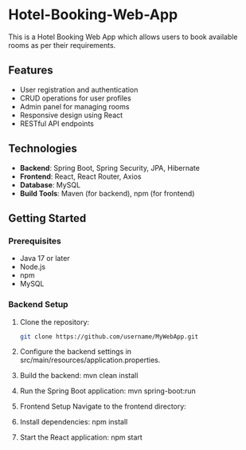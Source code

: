 # Hotel-Booking-Web-App
This is a Hotel Booking Web App which allows users to book available rooms as per their requirements.

## Features

- User registration and authentication
- CRUD operations for user profiles
- Admin panel for managing rooms
- Responsive design using React
- RESTful API endpoints

## Technologies

- **Backend**: Spring Boot, Spring Security, JPA, Hibernate
- **Frontend**: React, React Router, Axios
- **Database**: MySQL
- **Build Tools**: Maven (for backend), npm (for frontend)

## Getting Started

### Prerequisites

- Java 17 or later
- Node.js 
- npm 
- MySQL

### Backend Setup

1. Clone the repository:
   ```bash
   git clone https://github.com/username/MyWebApp.git
   ```
2. Configure the backend settings in src/main/resources/application.properties.

3. Build the backend:
    mvn clean install
   
4. Run the Spring Boot application:
    mvn spring-boot:run
   
5. Frontend Setup
    Navigate to the frontend directory:

6. Install dependencies:
    npm install
   
7. Start the React application:
    npm start
